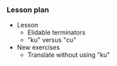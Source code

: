 ### Lesson plan

* Lesson
    * Elidable terminators
    * "ku" versus "cu"
* New exercises
    * Translate without using "ku"
